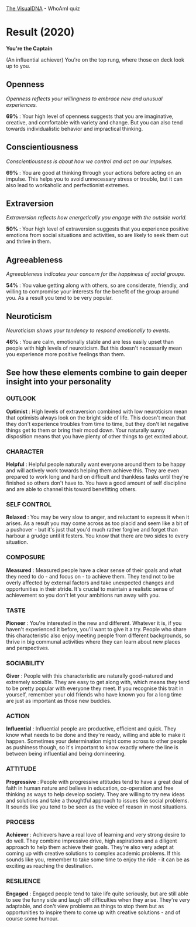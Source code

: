 [The VisualDNA](https://you.visualdna.com/quiz/whoami#/quiz) - WhoAmI quiz

# Result (2020)

**You're the Captain** 

(An influential achiever) You're on the top rung, where those on deck look up to you.

## Openness
_Openness reflects your willingness to embrace new and unusual experiences._

**69%** : Your high level of openness suggests that you are imaginative, creative, and comfortable with variety and change. But you can also tend towards individualistic behavior and impractical thinking.

## Conscientiousness
_Conscientiousness is about how we control and act on our impulses._

**69%** : You are good at thinking through your actions before acting on an impulse. This helps you to avoid unnecessary stress or trouble, but it can also lead to workaholic and perfectionist extremes.

## Extraversion
_Extraversion reflects how energetically you engage with the outside world._

**50%** : Your high level of extraversion suggests that you experience positive emotions from social situations and activities, so are likely to seek them out and thrive in them.

## Agreeableness
_Agreeableness indicates your concern for the happiness of social groups._

**54%** : You value getting along with others, so are considerate, friendly, and willing to compromise your interests for the benefit of the group around you. As a result you tend to be very popular.

## Neuroticism
_Neuroticism shows your tendency to respond emotionally to events._

**46%** : You are calm, emotionally stable and are less easily upset than people with high levels of neuroticism. But this doesn't necessarily mean you experience more positive feelings than them.


## See how these elements combine to gain deeper insight into your personality

### OUTLOOK
**Optimist** : High levels of extraversion combined with low neuroticism mean that optimists always look on the bright side of life. This doesn't mean that they don't experience troubles from time to time, but they don't let negative things get to them or bring their mood down. Your naturally sunny disposition means that you have plenty of other things to get excited about.

### CHARACTER
**Helpful** : Helpful people naturally want everyone around them to be happy and will actively work towards helping them achieve this. They are even prepared to work long and hard on difficult and thankless tasks until they're finished so others don't have to. You have a good amount of self discipline and are able to channel this toward benefitting others.

### SELF CONTROL
**Relaxed** : You may be very slow to anger, and reluctant to express it when it arises. As a result you may come across as too placid and seem like a bit of a pushover - but it's just that you'd much rather forgive and forget than harbour a grudge until it festers. You know that there are two sides to every situation.

### COMPOSURE
**Measured** : Measured people have a clear sense of their goals and what they need to do - and focus on - to achieve them. They tend not to be overly affected by external factors and take unexpected changes and opportunities in their stride. It's crucial to maintain a realistic sense of achievement so you don't let your ambitions run away with you.

### TASTE
**Pioneer** : You're interested in the new and different. Whatever it is, if you haven't experienced it before, you'll want to give it a try. People who share this characteristic also enjoy meeting people from different backgrounds, so thrive in big communal activities where they can learn about new places and perspectives.

### SOCIABILITY
**Giver** : People with this characteristic are naturally good-natured and extremely sociable. They are easy to get along with, which means they tend to be pretty popular with everyone they meet. If you recognise this trait in yourself, remember your old friends who have known you for a long time are just as important as those new buddies.

### ACTION
**Influential** : Influential people are productive, efficient and quick. They know what needs to be done and they're ready, willing and able to make it happen. Sometimes your determination might come across to other people as pushiness though, so it's important to know exactly where the line is between being influential and being domineering.

### ATTITUDE
**Progressive** : People with progressive attitudes tend to have a great deal of faith in human nature and believe in education, co-operation and free thinking as ways to help develop society. They are willing to try new ideas and solutions and take a thoughtful approach to issues like social problems. It sounds like you tend to be seen as the voice of reason in most situations.

### PROCESS
**Achiever** : Achievers have a real love of learning and very strong desire to do well. They combine impressive drive, high aspirations and a diligent approach to help them achieve their goals. They're also very adept at coming up with creative solutions to complex academic problems. If this sounds like you, remember to take some time to enjoy the ride - it can be as exciting as reaching the destination.

### RESILIENCE
**Engaged** : Engaged people tend to take life quite seriously, but are still able to see the funny side and laugh off difficulties when they arise. They're very adaptable, and don't view problems as things to stop them but as opportunities to inspire them to come up with creative solutions - and of course some humour.
